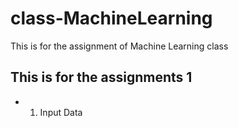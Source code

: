 # class-MachineLearning
This is for the assignment of Machine Learning class


## This is for the assignments 1 ## 
- 1. Input Data 
